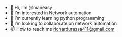 - 👋 Hi, I’m @maneasy
- 👀 I’m interested in Network automation
- 🌱 I’m currently learning python programming
- 💞️ I’m looking to collaborate on network automation
- 📫 How to reach me richardurassa411@gmail.com

<!---
maneasy/maneasy is a ✨ special ✨ repository because its `README.md` (this file) appears on your GitHub profile.
You can click the Preview link to take a look at your changes.
--->
